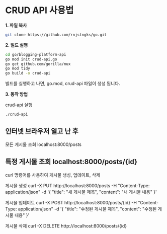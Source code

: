 # CRUD API 사용법

**1. 파일 복사**
```sh
git clone https://github.com/rnjstngks/go.git
```

**2. 빌드 실행**
```sh
cd go/blogging-platform-api
go mod init crud-api.go
go get github.com/gorilla/mux
go mod tidy
go build -o crud-api
```

빌드를 실행하고 나면, go.mod, crud-api 파일이 생성 됩니다.

**3. 동작 방법**

crud-api 실행
```sh
./crud-api
```

인터넷 브라우저 열고 난 후
-----------------------------
모든 게시물 조회
localhost:8000/posts

특정 게시물 조회
localhost:8000/posts/{id}
-----------------------------
curl 명령어를 사용하여 게시물 생성, 업데이트, 삭제

게시물 생성
curl -X PUT http://localhost:8000/posts -H "Content-Type: application/json" -d '{
  "title": "새 게시물 제목",
  "content": "새 게시물 내용"
}'

게시물 업데이트
curl -X POST http://localhost:8000/posts/{id} -H "Content-Type: application/json" -d '{
  "title": "수정된 게시물 제목",
  "content": "수정된 게시물 내용"
}'

게시물 삭제
curl -X DELETE http://localhost:8000/posts/{id}
